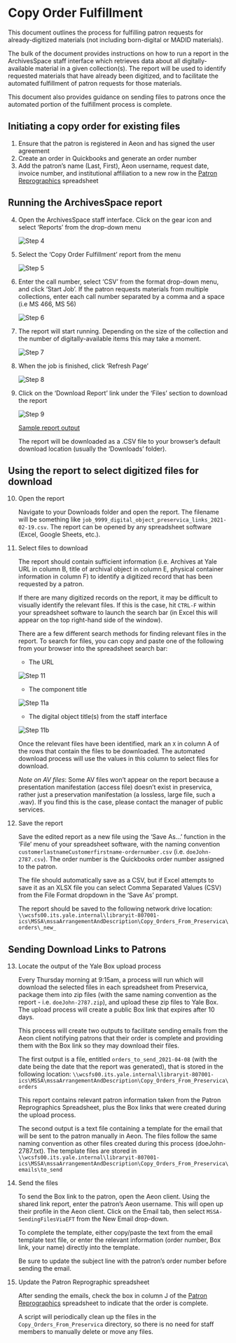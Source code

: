 # Copy Order Fulfillment

This document outlines the process for fulfilling patron requests for already-digitized materials (not including born-digital or MADID materials). 

The bulk of the document provides instructions on how to run a report in the ArchivesSpace staff interface which retrieves data about all digitally-available material in a given collection(s). The report will be used to identify requested materials that have already been digitized, and to facilitate the automated fulfillment of patron requests for those materials.

This document also provides guidance on sending files to patrons once the automated portion of the fulfillment process is complete.

## Initiating a copy order for existing files

1. Ensure that the patron is registered in Aeon and has signed the user agreement
2. Create an order in Quickbooks and generate an order number
3. Add the patron’s name (Last, First), Aeon username, request date, invoice number, and institutional affiliation to a new row in the [Patron Reprographics](https://docs.google.com/spreadsheets/d/1ZovIjgmJdrMIFLGVqF0PONpwd0kdZcQgW9L22TCI9Cc) spreadsheet

## Running the ArchivesSpace report

4. Open the ArchivesSpace staff interface. Click on the gear icon and select ‘Reports’ from the drop-down menu

    ![Step 4](./_images/copy_order_fulfillment/step4.png)

5. Select the ‘Copy Order Fulfillment’ report from the menu

    ![Step 5](./_images/copy_order_fulfillment/step5.png)


6. Enter the call number, select ‘CSV’ from the format drop-down menu, and click ‘Start Job’. If the patron requests materials from multiple collections, enter each call number separated by a comma and a space (i.e MS 466, MS 56)

    ![Step 6](./_images/copy_order_fulfillment/step6.png)


7. The report will start running. Depending on the size of the collection and the number of digitally-available items this may take a moment.

    ![Step 7](./_images/copy_order_fulfillment/step7.png)


8. When the job is finished, click ‘Refresh Page’

    ![Step 8](./_images/copy_order_fulfillment/step8.png)

9. Click on the ‘Download Report’ link under the ‘Files’ section to download the report

    ![Step 9](./_images/copy_order_fulfillment/step9.png)


	[Sample report output](https://drive.google.com/file/d/1BqtJeSIS8pVBoXwFIplEbVRj2I-bPBfm/view)

	The report will be downloaded as a .CSV file to your browser’s default download location (usually the ‘Downloads’ folder).

## Using the report to select digitized files for download

10. Open the report

	Navigate to your Downloads folder and open the report. The filename will be something like `job_9999_digital_object_preservica_links_2021-02-19.csv`. The report can be opened by any spreadsheet software (Excel, Google Sheets, etc.).

11. Select files to download

	The report should contain sufficient information (i.e. Archives at Yale URL in column B, title of archival object in column E, physical container information in column F) to identify a digitized record that has been requested by a patron.

	If there are many digitized records on the report, it may be difficult to visually identify the relevant files. If this is the case, hit `CTRL-F` within your spreadsheet software to launch the search bar (in Excel this will appear on the top right-hand side of the window).

	There are a few different search methods for finding relevant files in the report. To search for files, you can copy and paste one of the following from your browser into the spreadsheet search bar:

	- The URL

	![Step 11](./_images/copy_order_fulfillment/step11.png)

	- 	The component title

	![Step 11a](./_images/copy_order_fulfillment/step11a.png)

	- 	The digital object title(s) from the staff interface

	![Step 11b](./_images/copy_order_fulfillment/step11b.png) 

	Once the relevant files have been identified, mark an `X` in column A of the rows that contain the files to be downloaded. The automated download process will use the values in this column to select files for download.

	_Note on AV files_: Some AV files won’t appear on the report because a presentation manifestation (access file) doesn’t exist in preservica, rather just a preservation manifestation (a lossless, large file, such a .wav). If you find this is the case, please contact the manager of public services.

12. Save the report

	Save the edited report as a new file using the ‘Save As…’ function in the ‘File’ menu of your spreadsheet software, with the naming convention `customerlastnameCustomerfirstname-ordernumber.csv` (i.e. `doeJohn-2787.csv`). The order number is the Quickbooks order number assigned to the patron.

	The file should automatically save as a CSV, but if Excel attempts to save it as an XLSX file you can select Comma Separated Values (CSV) from the File Format dropdown in the ‘Save As’ prompt.

	The report should be saved to the following network drive location: `\\wcsfs00.its.yale.internal\libraryit-807001-ics\MSSA\mssaArrangementAndDescription\Copy_Orders_From_Preservica\orders\_new_`

## Sending Download Links to Patrons

13. Locate the output of the Yale Box upload process

	Every Thursday morning at 9:15am, a process will run which will download the selected files in each spreadsheet from Preservica, package them into zip files (with the same naming convention as the report - i.e. `doeJohn-2787.zip`), and upload these zip files to Yale Box. The upload process will create a public Box link that expires after 10 days.

	This process will create two outputs to facilitate sending emails from the Aeon client notifying patrons that their order is complete and providing them with the Box link so they may download their files.

	The first output is a file, entitled `orders_to_send_2021-04-08` (with the date being the date that the report was generated), that is stored in the following location: `\\wcsfs00.its.yale.internal\libraryit-807001-ics\MSSA\mssaArrangementAndDescription\Copy_Orders_From_Preservica\orders`

	This report contains relevant patron information taken from the Patron Reprographics Spreadsheet, plus the Box links that were created during the upload process.

	The second output is a text file containing a template for the email that will be sent to the patron manually in Aeon. The files follow the same naming convention as other files created during this process (doeJohn-2787.txt). The template files are stored in `\\wcsfs00.its.yale.internal\libraryit-807001-ics\MSSA\mssaArrangementAndDescription\Copy_Orders_From_Preservica\emails\to_send`

14. Send the files

	To send the Box link to the patron, open the Aeon client. Using the shared link report, enter the patron’s Aeon username. This will open up their profile in the Aeon client. Click on the Email tab, then select `MSSA-SendingFilesViaEFT` from the New Email drop-down. 

	To complete the template, either copy/paste the text from the email template text file, or enter the relevant information (order number, Box link, your name) directly into the template.

	Be sure to update the subject line with the patron’s order number before sending the email.

15. Update the Patron Reprographic spreadsheet

	After sending the emails, check the box in column J of the [Patron Reprographics](https://docs.google.com/spreadsheets/d/1ZovIjgmJdrMIFLGVqF0PONpwd0kdZcQgW9L22TCI9Cc) spreadsheet to indicate that the order is complete.

	A script will periodically clean up the files in the `Copy_Orders_From_Preservica` directory, so there is no need for staff members to manually delete or move any files.
